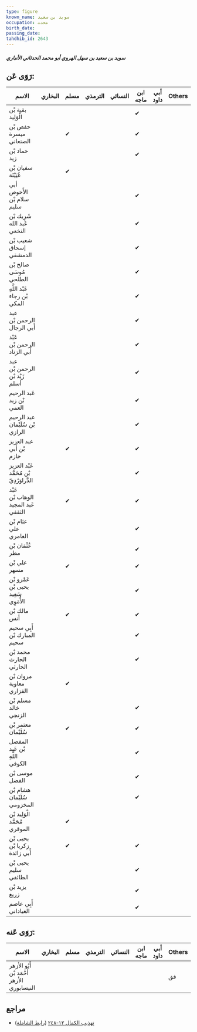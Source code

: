 ```yaml
---
type: figure
known_name: سويد بن سعيد
occupation: محدث
birth_date:
passing_date:
tahdhib_id: 2643
---
```

##### سويد بن سعيد بن سهل الهروي أبو محمد الحدثاني الأنباري

## رَوَى عَن:
| الاسم                                     | البخاري | مسلم | الترمذي | النسائي | ابن ماجه | أبي داود | Others |
| ----------------------------------------- | ------- | ---- | ------- | ------- | -------- | -------- | ------ |
| بقية بْن الْوَلِيد                        |         |      |         |         | ✔        |          |        |
| حفص بْن ميسرة الصنعاني                    |         | ✔    |         |         | ✔        |          |        |
| حماد بْن زيد                              |         |      |         |         | ✔        |          |        |
| سفيان بْن عُيَيْنَة                       |         | ✔    |         |         |          |          |        |
| أبي الأَحوص سلام بْن سليم                 |         |      |         |         | ✔        |          |        |
| شَرِيك بْن عَبد الله النخعي               |         |      |         |         | ✔        |          |        |
| شعيب بْن إسحاق الدمشقي                    |         |      |         |         | ✔        |          |        |
| صالح بْن مُوسَى الطلحي                    |         |      |         |         | ✔        |          |        |
| عَبْد اللَّهِ بْن رجاء المكي              |         |      |         |         | ✔        |          |        |
| عبد الرحمن بْن أَبي الرجال                |         |      |         |         | ✔        |          |        |
| عَبْد الرحمن بْن أَبي الزناد              |         |      |         |         | ✔        |          |        |
| عبد الرحمن بْن زَيْد بْن أسلم             |         |      |         |         | ✔        |          |        |
| عَبد الرحيم بْن زيد العمي                 |         |      |         |         | ✔        |          |        |
| عبد الرحيم بْن سُلَيْمان الرازي           |         |      |         |         | ✔        |          |        |
| عبد العزيز بْن أَبي حازم                  |         | ✔    |         |         | ✔        |          |        |
| عَبْد العزيز بْن مُحَمَّد الدَّراوَرْدِيّ |         |      |         |         | ✔        |          |        |
| عَبْد الوهاب بْن عَبد المجيد الثقفي       |         | ✔    |         |         | ✔        |          |        |
| عثام بْن علي العامري                      |         |      |         |         | ✔        |          |        |
| عُثْمَان بْن مطر                          |         |      |         |         | ✔        |          |        |
| علي بْن مسهر                              |         | ✔    |         |         | ✔        |          |        |
| عَمْرو بْن يحيى بْن سَعِيد الأُمَوِي      |         |      |         |         | ✔        |          |        |
| مالك بْن أنس                              |         | ✔    |         |         | ✔        |          |        |
| أَبِي سحيم المبارك بْن سحيم               |         |      |         |         | ✔        |          |        |
| محمد بْن الحارث الحارثي                   |         |      |         |         | ✔        |          |        |
| مروان بْن معاوية الفزاري                  |         | ✔    |         |         |          |          |        |
| مسلم بْن خالد الزنجي                      |         |      |         |         | ✔        |          |        |
| معتمر بْن سُلَيْمان                       |         | ✔    |         |         | ✔        |          |        |
| المفضل بْن عَبد اللَّهِ الكوفي            |         |      |         |         | ✔        |          |        |
| موسى بْن الفضل                            |         |      |         |         | ✔        |          |        |
| هشام بْن سُلَيْمان المخزومي               |         |      |         |         | ✔        |          |        |
| الْوَلِيد بْن مُحَمَّد الموقري            |         | ✔    |         |         |          |          |        |
| يحيى بْن زكريا بْن أَبي زائدة             |         | ✔    |         |         | ✔        |          |        |
| يحيى بْن سليم الطائفي                     |         |      |         |         | ✔        |          |        |
| يزيد بْن زريع                             |         |      |         |         | ✔        |          |        |
| أَبِي عاصم العباداني                      |         |      |         |         | ✔        |          |        |
## رَوَى عَنه:
| الاسم                                      | البخاري | مسلم | الترمذي | النسائي | ابن ماجه | أبي داود | Others |
| ------------------------------------------ | ------- | ---- | ------- | ------- | -------- | -------- | ------ |
| أَبُو الأزهر أَحْمَد بْن الأزهر النيسابوري |         |      |         |         |          |          | فق     |
## مراجع
- [تهذيب الكمال ١٢-٢٤٨](obsidian://open?vault=Tahdhib-al-Kamal&file=Figures/٢٦٤٣-سويد%20بن%20سعيد%20بن%20سهل%20الهروي%20أبو%20محمد%20الحدثاني%20الأنباري) ([رابط الشاملة](https://shamela.ws/book/3722/6021))